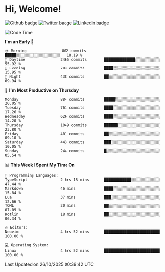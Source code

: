   # Hi, Welcome!
  ![Github badge](https://img.shields.io/github/followers/kraken-afk.svg?style=social&label=Follow&maxAge=2592000)
  [![Twitter badge](https://img.shields.io/badge/-Twitter-00acee?style=flat-square&logo=Twitter&logoColor=white)](https://twitter.com/trshppl)
  [![Linkedin badge](https://img.shields.io/badge/LinkedIn-0077B5?style=flat-square&logo=linkedin&logoColor=white)](https://www.linkedin.com/in/noveanrer)
<!--START_SECTION:waka-->
![Code Time](http://img.shields.io/badge/Code%20Time-1%2C275%20hrs%2015%20mins-blue)

**I'm an Early 🐤** 

```text
🌞 Morning                802 commits         █████░░░░░░░░░░░░░░░░░░░░   18.19 % 
🌆 Daytime                2465 commits        ██████████████░░░░░░░░░░░   55.92 % 
🌃 Evening                703 commits         ████░░░░░░░░░░░░░░░░░░░░░   15.95 % 
🌙 Night                  438 commits         ██░░░░░░░░░░░░░░░░░░░░░░░   09.94 % 
```
📅 **I'm Most Productive on Thursday** 

```text
Monday                   884 commits         █████░░░░░░░░░░░░░░░░░░░░   20.05 % 
Tuesday                  761 commits         ████░░░░░░░░░░░░░░░░░░░░░   17.26 % 
Wednesday                626 commits         ████░░░░░░░░░░░░░░░░░░░░░   14.20 % 
Thursday                 1049 commits        ██████░░░░░░░░░░░░░░░░░░░   23.80 % 
Friday                   401 commits         ██░░░░░░░░░░░░░░░░░░░░░░░   09.10 % 
Saturday                 443 commits         ███░░░░░░░░░░░░░░░░░░░░░░   10.05 % 
Sunday                   244 commits         █░░░░░░░░░░░░░░░░░░░░░░░░   05.54 % 
```


📊 **This Week I Spent My Time On** 

```text
💬 Programming Languages: 
TypeScript               2 hrs 18 mins       ████████████░░░░░░░░░░░░░   47.44 % 
Markdown                 46 mins             ████░░░░░░░░░░░░░░░░░░░░░   15.84 % 
Lua                      37 mins             ███░░░░░░░░░░░░░░░░░░░░░░   12.66 % 
TOML                     20 mins             ██░░░░░░░░░░░░░░░░░░░░░░░   07.09 % 
Kotlin                   18 mins             ██░░░░░░░░░░░░░░░░░░░░░░░   06.34 % 

🔥 Editors: 
Neovim                   4 hrs 52 mins       █████████████████████████   100.00 % 

💻 Operating System: 
Linux                    4 hrs 52 mins       █████████████████████████   100.00 % 
```


 Last Updated on 26/10/2025 00:39:42 UTC
<!--END_SECTION:waka-->